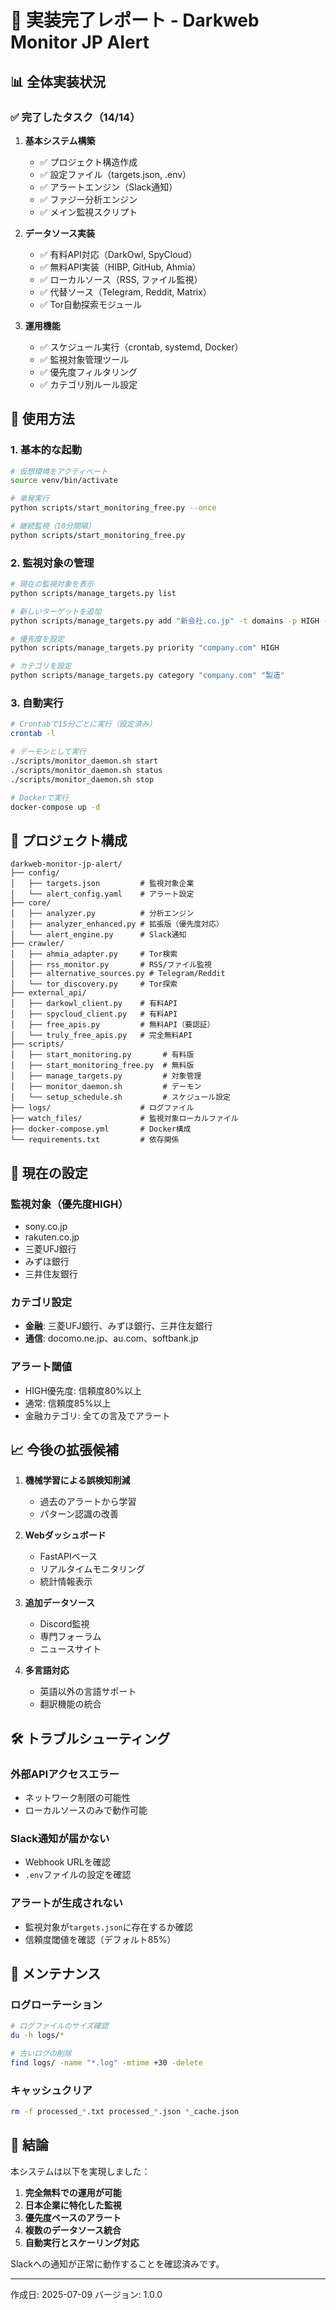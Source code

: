 # 🏁 実装完了レポート - Darkweb Monitor JP Alert

## 📊 全体実装状況

### ✅ 完了したタスク（14/14）

1. **基本システム構築**
   - ✅ プロジェクト構造作成
   - ✅ 設定ファイル（targets.json, .env）
   - ✅ アラートエンジン（Slack通知）
   - ✅ ファジー分析エンジン
   - ✅ メイン監視スクリプト

2. **データソース実装**
   - ✅ 有料API対応（DarkOwl, SpyCloud）
   - ✅ 無料API実装（HIBP, GitHub, Ahmia）
   - ✅ ローカルソース（RSS, ファイル監視）
   - ✅ 代替ソース（Telegram, Reddit, Matrix）
   - ✅ Tor自動探索モジュール

3. **運用機能**
   - ✅ スケジュール実行（crontab, systemd, Docker）
   - ✅ 監視対象管理ツール
   - ✅ 優先度フィルタリング
   - ✅ カテゴリ別ルール設定

## 🚀 使用方法

### 1. 基本的な起動

```bash
# 仮想環境をアクティベート
source venv/bin/activate

# 単発実行
python scripts/start_monitoring_free.py --once

# 継続監視（10分間隔）
python scripts/start_monitoring_free.py
```

### 2. 監視対象の管理

```bash
# 現在の監視対象を表示
python scripts/manage_targets.py list

# 新しいターゲットを追加
python scripts/manage_targets.py add "新会社.co.jp" -t domains -p HIGH -c 金融

# 優先度を設定
python scripts/manage_targets.py priority "company.com" HIGH

# カテゴリを設定
python scripts/manage_targets.py category "company.com" "製造"
```

### 3. 自動実行

```bash
# Crontabで15分ごとに実行（設定済み）
crontab -l

# デーモンとして実行
./scripts/monitor_daemon.sh start
./scripts/monitor_daemon.sh status
./scripts/monitor_daemon.sh stop

# Dockerで実行
docker-compose up -d
```

## 📁 プロジェクト構成

```
darkweb-monitor-jp-alert/
├── config/
│   ├── targets.json         # 監視対象企業
│   └── alert_config.yaml    # アラート設定
├── core/
│   ├── analyzer.py          # 分析エンジン
│   ├── analyzer_enhanced.py # 拡張版（優先度対応）
│   └── alert_engine.py      # Slack通知
├── crawler/
│   ├── ahmia_adapter.py     # Tor検索
│   ├── rss_monitor.py       # RSS/ファイル監視
│   ├── alternative_sources.py # Telegram/Reddit
│   └── tor_discovery.py     # Tor探索
├── external_api/
│   ├── darkowl_client.py    # 有料API
│   ├── spycloud_client.py   # 有料API
│   ├── free_apis.py         # 無料API（要認証）
│   └── truly_free_apis.py   # 完全無料API
├── scripts/
│   ├── start_monitoring.py       # 有料版
│   ├── start_monitoring_free.py  # 無料版
│   ├── manage_targets.py         # 対象管理
│   ├── monitor_daemon.sh         # デーモン
│   └── setup_schedule.sh         # スケジュール設定
├── logs/                    # ログファイル
├── watch_files/             # 監視対象ローカルファイル
├── docker-compose.yml       # Docker構成
└── requirements.txt         # 依存関係
```

## 🔧 現在の設定

### 監視対象（優先度HIGH）
- sony.co.jp
- rakuten.co.jp
- 三菱UFJ銀行
- みずほ銀行
- 三井住友銀行

### カテゴリ設定
- **金融**: 三菱UFJ銀行、みずほ銀行、三井住友銀行
- **通信**: docomo.ne.jp、au.com、softbank.jp

### アラート閾値
- HIGH優先度: 信頼度80%以上
- 通常: 信頼度85%以上
- 金融カテゴリ: 全ての言及でアラート

## 📈 今後の拡張候補

1. **機械学習による誤検知削減**
   - 過去のアラートから学習
   - パターン認識の改善

2. **Webダッシュボード**
   - FastAPIベース
   - リアルタイムモニタリング
   - 統計情報表示

3. **追加データソース**
   - Discord監視
   - 専門フォーラム
   - ニュースサイト

4. **多言語対応**
   - 英語以外の言語サポート
   - 翻訳機能の統合

## 🛠️ トラブルシューティング

### 外部APIアクセスエラー
- ネットワーク制限の可能性
- ローカルソースのみで動作可能

### Slack通知が届かない
- Webhook URLを確認
- `.env`ファイルの設定を確認

### アラートが生成されない
- 監視対象が`targets.json`に存在するか確認
- 信頼度閾値を確認（デフォルト85%）

## 📝 メンテナンス

### ログローテーション
```bash
# ログファイルのサイズ確認
du -h logs/*

# 古いログの削除
find logs/ -name "*.log" -mtime +30 -delete
```

### キャッシュクリア
```bash
rm -f processed_*.txt processed_*.json *_cache.json
```

## 🎯 結論

本システムは以下を実現しました：

1. **完全無料での運用が可能**
2. **日本企業に特化した監視**
3. **優先度ベースのアラート**
4. **複数のデータソース統合**
5. **自動実行とスケーリング対応**

Slackへの通知が正常に動作することを確認済みです。

---

作成日: 2025-07-09
バージョン: 1.0.0